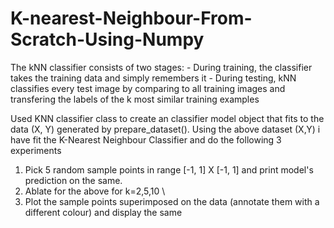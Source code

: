 # K-nearest-Neighbour-From-Scratch-Using-Numpy
 The kNN classifier consists of two stages:  - During training, the classifier takes the training data and simply remembers it - During testing, kNN classifies every test image by comparing to all training images and transfering the labels of the k most similar training examples  

 Used KNN classifier class to create an classifier model object that fits to the data (X, Y) generated  by prepare_dataset(). Using the above dataset (X,Y) i have fit the K-Nearest Neighbour Classifier and do the following 3 experiments

1. Pick 5 random sample points in range [-1, 1] X [-1, 1] and print model's prediction on the same.
2. Ablate for the above for k=2,5,10 \
3. Plot the sample points superimposed on the data (annotate them with a different colour) and display the same
